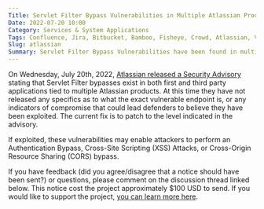 ```yaml
---
Title: Servlet Filter Bypass Vulnerabilities in Multiple Atlassian Products (CVE-2022-26136, CVE-2022-26137)
Date: 2022-07-20 10:00
Category: Services & System Applications
Tags: Confluence, Jira, Bitbucket, Bamboo, Fisheye, Crowd, Atlassian, Very High Severity
Slug: atlassian
Summary: Servlet Filter Bypass Vulnerabilities have been found in multiple Atlassian products that may enable Authentication Bypasses, XSS Vulnerabilities, and CORS vulnerabilities. These vulnerabilites have been assigned a bug alert severity of 'very high'. Atlassian recommends patching affected installations immediately.
---
```


On Wednesday, July 20th, 2022, [Atlassian released a Security Advisory](https://confluence.atlassian.com/doc/confluence-security-advisory-2022-06-02-1130377146.html) stating that Servlet Filter bypasses exist in both first and third party applications tied to multiple Atlassian products. At this time they have not released any specifics as to what the exact vulnerable endpoint is, or any indicators of compromise that could lead defenders to believe they have been exploited. The current fix is to patch to the level indicated in the advisory.

If exploited, these vulnerabilities may enable attackers to perform an Authentication Bypass, Cross-Site Scripting (XSS) Attacks, or Cross-Origin Resource Sharing (CORS) bypass.

If you have feedback (did you agree/disagree that a notice should have been sent?) or questions, please comment on the discussion thread linked below. This notice cost the project approximately $100 USD to send. If you would like to support the project, [you can learn more here](https://bugalert.org/content/pages/financial-support.html).
